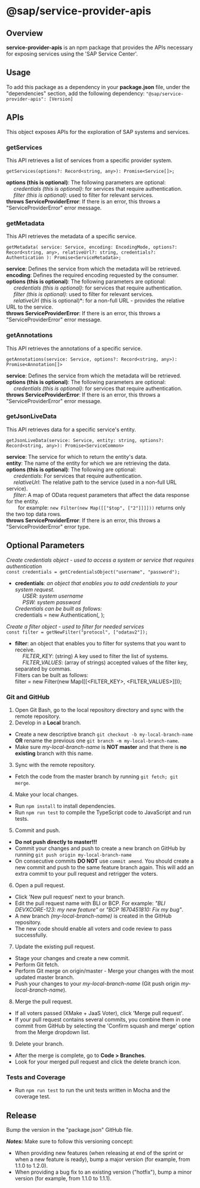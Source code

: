 # @sap/service-provider-apis
## Overview
**service-provider-apis** is an npm package that provides the APIs necessary for exposing services using the 'SAP Service Center'.

## Usage
To add this package as a dependency in your **package.json** file, under the "dependencies" section, add the following dependency: `"@sap/service-provider-apis": [Version]`

## APIs
This object exposes APIs for the exploration of SAP systems and services.

### __getServices__  

This API retrieves a list of services from a specific provider system.  

  `getServices(options?: Record<string, any>): Promise<Service[]>;`  
  
**options (this is optional)**: The following parameters are optional:  
&nbsp;&nbsp;&nbsp;&nbsp; *credentials (this is optional)*: for services that require authentication.  
&nbsp;&nbsp;&nbsp;&nbsp; *filter (this is optional)*: used to filter for relevant services.  
**throws ServiceProviderError**: If there is an error, this throws a "ServiceProviderError" error message.      

### __getMetadata__  

This API retrieves the metadata of a specific service.  

  `getMetadata(
    service: Service,
    encoding: EncodingMode,
    options?: Record<string, any>,
    relativeUrl?: string,
    credentials?: Authentication
  ): Promise<ServiceMetadata>;`  
  
**service**: Defines the service from which the metadata will be retrieved.  
**encoding**: Defines the required encoding requested by the consumer.  
**options (this is optional)**: The following parameters are optional:  
&nbsp;&nbsp;&nbsp;&nbsp; *credentials (this is optional)*: for services that require authentication.  
&nbsp;&nbsp;&nbsp;&nbsp; *filter (this is optional)*: used to filter for relevant services.  
&nbsp;&nbsp;&nbsp;&nbsp; *relativeUrl* (this is optional)*: for a non-full URL - provides the relative URL to the service.  
**throws ServiceProviderError**: If there is an error, this throws a "ServiceProviderError" error message.   

### __getAnnotations__  

This API retrieves the annotations of a specific service.  

  `getAnnotations(service: Service, options?: Record<string, any>): Promise<Annotation[]>`  
  
**service**: Defines the service from which the metadata will be retrieved.  
**options (this is optional)**: The following parameters are optional:   
&nbsp;&nbsp;&nbsp;&nbsp; *credentials (this is optional)*: for services that require authentication.  
**throws ServiceProviderError**: If there is an error, this throws a "ServiceProviderError" error message.   

### __getJsonLiveData__  

This API retrieves data for a specific service's entity.  

  `getJsonLiveData(service: Service, entity: string, options?: Record<string, any>): Promise<ServiceCommon>`  
  
**service**: The service for which to return the entity's data.</br> 
**entity**:  The name of the entity for which we are retrieving the data.  
**options (this is optional)**: The following are optional:   
&nbsp;&nbsp;&nbsp;&nbsp; *credentials*: For services that require authentication. </br> 
&nbsp;&nbsp;&nbsp;&nbsp; *relativeUrl*: The relative path to the service (used in a non-full URL service). </br> 
&nbsp;&nbsp;&nbsp;&nbsp; *filter*: A map of OData request parameters that affect the data response for the entity.  
&nbsp;&nbsp;&nbsp;&nbsp;&nbsp;&nbsp;&nbsp; for example: `new Filter(new Map([["$top", ["2"]]]]))` returns only the two top data rows.   
**throws ServiceProviderError**: If there is an error, this throws a "ServiceProviderError" error type.   


## Optional Parameters  
*Create credentials object - used to access a system or service that requires authentication*  
`const credentials = getCredentialsObject("username", "password");`  

- **credentials**: *an object that enables you to add credentials to your system request.  
    &nbsp;&nbsp;&nbsp;&nbsp; *USER*: system username  
    &nbsp;&nbsp;&nbsp;&nbsp; *PSW*: system password  
    Credentials can be built as follows:*  
    credentials = new Authentication(<USR>, <PSW>);  

*Create a filter object - used to filter for needed services*  
`const filter = getNewFilter("protocol", ["odatav2"]);`  

- **filter**: an object that enables you to filter for systems that you want to receive.  
    &nbsp;&nbsp;&nbsp;&nbsp; *FILTER_KEY*: (string) A key used to filter the list of systems.  
    &nbsp;&nbsp;&nbsp;&nbsp; *FILTER_VALUES*: (array of strings) accepted values of the filter key, separated by commas.  
    Filters can be built as follows:  
    filter = new Filter(new Map([[<FILTER_KEY>, <FILTER_VALUES>]]));  

### Git and GitHub

1. Open Git Bash, go to the local repository directory and sync with the remote repository.
2. Develop in a **Local** branch.

- Create a new descriptive branch `git checkout -b my-local-branch-name` <br>**OR** rename the previous one `git branch -m my-local-branch-name`.
- Make sure _my-local-branch-name_ is **NOT master** and that there is **no existing** branch with this name.

3. Sync with the remote repository.

- Fetch the code from the master branch by running `git fetch; git merge`.

4. Make your local changes.

- Run `npm install` to install dependencies.
- Run `npm run test` to compile the TypeScript code to JavaScript and run tests.

5. Commit and push.

- **Do not push directly to master!!!**
- Commit your changes and push to create a new branch on GitHub by running `git push origin my-local-branch-name`
- On consecutive commits **DO NOT** use `commit amend`. You should create a new commit and push to the same feature branch again. This will add an extra commit to your pull request and retrigger the voters.

6. Open a pull request.

- Click 'New pull request' next to your branch.
- Edit the pull request name with BLI or BCP. For example: _"BLI DEVXCORE-123: my new feature"_ or _"BCP 1670451810: Fix my bug"_.
- A new branch _(my-local-branch-name)_ is created in the GitHub repository.
- The new code should enable all voters and code review to pass successfully.

7. Update the existing pull request.

- Stage your changes and create a new commit.
- Perform Git fetch.
- Perform Git merge on origin/master - Merge your changes with the most updated master branch.
- Push your changes to your _my-local-branch-name_ (Git push origin _my-local-branch-name_).

8. Merge the pull request.

- If all voters passed (XMake + JaaS Voter), click 'Merge pull request'.  
- If your pull request contains several commits, you combine them in one commit from GitHub by selecting the 'Confirm squash and merge' option from the Merge dropdown list.

9. Delete your branch.

- After the merge is complete, go to **Code > Branches**.
- Look for your merged pull request and click the delete branch icon.

### Tests and Coverage

- Run `npm run test` to run the unit tests written in Mocha and the coverage test.

## Release

Bump the version in the "package.json" GitHub file.

**_Notes:_**
Make sure to follow this versioning concept:
- When providing new features (when releasing at end of the sprint or when a new feature is ready), bump a major version (for example, from 1.1.0 to 1.2.0).
- When providing a bug fix to an existing version ("hotfix"), bump a minor version (for example, from 1.1.0 to 1.1.1).
